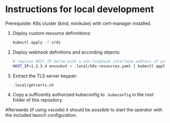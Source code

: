 # Instructions for local development

Prerequisite: K8s cluster (kind, minikube) with cert-manager installed.

1. Deploy custom resource definnitions:
   ```bash
   kubectl apply -f crds
   ```

2. Deploy webhook definitions and according objects:
   ```bash
   # replace HOST_IP below with a non-loopback interface address of your desktop
   HOST_IP=1.2.3.4 envsubst < .local/k8s-resources.yaml | kubectl apply -f -
   ```

3. Extract the TLS server keypair:
   ```bash
   .local/getcerts.sh
   ```

4. Copy a sufficently authorized kubeconfig to `.kubeconfig` in the root folder of this repository.

Afterwards (if using vscode) it should be possible to start the operator with the included launch configuration.
